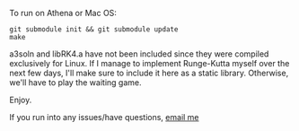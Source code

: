 To run on Athena or Mac OS:

```
git submodule init && git submodule update
make
```

a3soln and libRK4.a have not been included since they were compiled exclusively for Linux.
If I manage to implement Runge-Kutta myself over the next few days, I'll make sure to include
it here as a static library. Otherwise, we'll have to play the waiting game.

Enjoy.

If you run into any issues/have questions, [email me](mailto:ethanis@mit.edu)